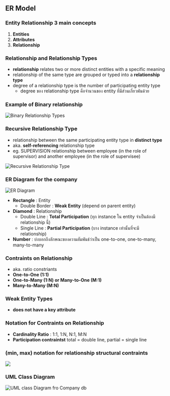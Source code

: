 ## ER Model

### Entity Relationship 3 main concepts
1. **Entities**
2. **Attributes**
3. **Relationship**

### Relationship and Relationship Types
- **relationship** relates two or more distinct entities with a specific meaning
- relationship of the same type are grouped or typed into a **relationship type**
- degree of a relationship type is the number of participating entity type
  - degree ของ relationship type คือจำนวนของ entity ที่มีส่วนเกี่ยวพันด้วย

### Example of **Binary** relationship
![Binary Relationship Types](https://media.discordapp.net/attachments/1014398974649708624/1018713806320435210/unknown.png)

### Recursive Relationship Type
- relationship between the same participating entity type in **distinct type**
- aka. **self-referencing** relationship type
- eg. SUPERVISION relationship between employee (in the role of supervisor) and another employee (in the role of supervisee)

![Recursive Relationship Type](https://media.discordapp.net/attachments/1014398974649708624/1018715952352866304/unknown.png)

### ER Diagram for the company
![ER Diagram](https://media.discordapp.net/attachments/1014398974649708624/1018717220500668446/unknown.png)
- **Rectangle** : Entity
  - Double Border : **Weak Entity** (depend on parent entity)
- **Diamond** : Relationship
  - Double Line : **Total Participation** (ทุก instance ใน entity จำเป็นต้องมี relationship นี้)
  - Single Line : **Partial Participation** (บาง instance เท่านั้นที่จะมี relationship)
- **Number** : บ่งบอกถึงลักษณะของความสัมพันธ์ว่าเป็น one-to-one, one-to-many, many-to-many

### Contraints on Relationship
- aka. ratio constriants
- **One-to-One (1:1)**
- **One-to-Many (1:N) or Many-to-One (M:1)**
- **Many-to-Many (M:N)**

### Weak Entity Types
- **does not have a key attribute**

### Notation for Contraints on Relationship
- **Cardinality Ratio** : 1:1, 1:N, N:1, M:N
- **Participation contraintst** total = double line, partial = single line

### (min, max) notation for relationship structural contraints
![](https://media.discordapp.net/attachments/1014398974649708624/1018723565182386176/unknown.png)

### UML Class Diagram
![UML class Diagram fro Company db](https://media.discordapp.net/attachments/1014398974649708624/1018725356217323530/unknown.png)

